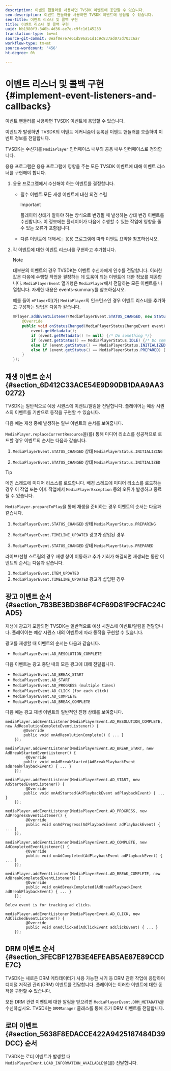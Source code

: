 ```yaml
---
description: 이벤트 핸들러를 사용하면 TVSDK 이벤트에 응답할 수 있습니다.
seo-description: 이벤트 핸들러를 사용하면 TVSDK 이벤트에 응답할 수 있습니다.
seo-title: 이벤트 리스너 및 콜백 구현
title: 이벤트 리스너 및 콜백 구현
uuid: bb1980f3-340b-4d36-ae7e-c9fc1d145233
translation-type: tm+mt
source-git-commit: 0eaf0e7e7e61d596a51d1c9c837ad072d703c6a7
workflow-type: tm+mt
source-wordcount: '456'
ht-degree: 0%

---
```



# 이벤트 리스너 및 콜백 구현 {#implement-event-listeners-and-callbacks}

이벤트 핸들러를 사용하면 TVSDK 이벤트에 응답할 수 있습니다.

이벤트가 발생하면 TVSDK의 이벤트 메커니즘이 등록된 이벤트 핸들러를 호출하여 이벤트 정보를 전달합니다.

TVSDK는 수신기를 `MediaPlayer` 인터페이스 내부의 공용 내부 인터페이스로 정의합니다.

응용 프로그램은 응용 프로그램에 영향을 주는 모든 TVSDK 이벤트에 대해 이벤트 리스너를 구현해야 합니다.

1. 응용 프로그램에서 수신해야 하는 이벤트를 결정합니다.

   * 필수 이벤트:모든 재생 이벤트에 대한 의견 수렴

      >[!IMPORTANT]
      >
      >플레이어 상태가 알아야 하는 방식으로 변경될 때 발생하는 상태 변경 이벤트를 수신합니다. 이 정보에는 플레이어가 다음에 수행할 수 있는 작업에 영향을 줄 수 있는 오류가 포함됩니다.

   * 다른 이벤트에 대해서는 응용 프로그램에 따라 이벤트 요약을 참조하십시오.

1. 각 이벤트에 대한 이벤트 리스너를 구현하고 추가합니다.

   >[!NOTE]
   >
   >대부분의 이벤트의 경우 TVSDK는 이벤트 수신자에게 인수를 전달합니다. 이러한 값은 다음에 수행할 작업을 결정하는 데 도움이 되는 이벤트에 대한 정보를 제공합니다. `MediaPlayerEvent` 열거형은 `MediaPlayer`에서 전달하는 모든 이벤트를 나열합니다. 자세한 내용은 events-summary를 참조하십시오.

   예를 들어 `mPlayer`이(가) `MediaPlayer`의 인스턴스인 경우 이벤트 리스너를 추가하고 구성하는 방법은 다음과 같습니다.

   ```java
   mPlayer.addEventListener(MediaPlayerEvent.STATUS_CHANGED, new StatusChangeEventListener() { 
       @Override 
       public void onStatusChanged(MediaPlayerStatusChangeEvent event) { 
           event.getMetadata(); 
           if (event.getMetadata() != null) {/* Do something */} 
           if (event.getStatus() == MediaPlayerStatus.IDLE) {/* Do something */} 
           else if (event.getStatus() == MediaPlayerStatus.INITIALIZED) {/* Do something */} 
           else if (event.getStatus() == MediaPlayerStatus.PREPARED) {/* Do something */} 
       } 
   }); 
   ```

## 재생 이벤트 순서 {#section_6D412C33ACE54E9D90DB1DAA9AA30272}

TVSDK는 일반적으로 예상 시퀀스에 이벤트/알림을 전달합니다. 플레이어는 예상 시퀀스의 이벤트를 기반으로 동작을 구현할 수 있습니다.

다음 예는 재생 중에 발생하는 일부 이벤트의 순서를 보여줍니다.

`MediaPlayer.replaceCurrentResource`을(를) 통해 미디어 리소스를 성공적으로 로드할 경우 이벤트의 순서는 다음과 같습니다.

1. `MediaPlayerEvent.STATUS_CHANGED` 상태  `MediaPlayerStatus.INITIALIZING`

1. `MediaPlayerEvent.STATUS_CHANGED` 상태  `MediaPlayerStatus.INITIALIZED`

>[!TIP]
>
>메인 스레드에 미디어 리소스를 로드합니다. 배경 스레드에 미디어 리소스를 로드하는 경우 이 작업 또는 이후 작업에서 `MediaPlayerException` 등의 오류가 발생하고 종료될 수 있습니다.

`MediaPlayer.prepareToPlay`을 통해 재생을 준비하는 경우 이벤트의 순서는 다음과 같습니다.

1. `MediaPlayerEvent.STATUS_CHANGED` 상태  `MediaPlayerStatus.PREPARING`

1. `MediaPlayerEvent.TIMELINE_UPDATED` 광고가 삽입된 경우
1. `MediaPlayerEvent.STATUS_CHANGED` 상태  `MediaPlayerStatus.PREPARED`

라이브/선형 스트림의 경우 재생 창이 이동하고 추가 기회가 해결되면 재생되는 동안 이벤트의 순서는 다음과 같습니다.

1. `MediaPlayerEvent.ITEM_UPDATED`
1. `MediaPlayerEvent.TIMELINE_UPDATED` 광고가 삽입된 경우

## 광고 이벤트 순서 {#section_7B3BE3BD3B6F4CF69D81F9CFAC24CAD5}

재생에 광고가 포함되면 TVSDK는 일반적으로 예상 시퀀스에 이벤트/알림을 전달합니다. 플레이어는 예상 시퀀스 내의 이벤트에 따라 동작을 구현할 수 있습니다.

광고를 재생할 때 이벤트의 순서는 다음과 같습니다.

* `MediaPlayerEvent.AD_RESOLUTION_COMPLETE`

다음 이벤트는 광고 중단 내의 모든 광고에 대해 전달됩니다.

* `MediaPlayerEvent.AD_BREAK_START`
* `MediaPlayerEvent.AD_START`
* `MediaPlayerEvent.AD_PROGRESS (multiple times)`
* `MediaPlayerEvent.AD_CLICK (for each click)`
* `MediaPlayerEvent.AD_COMPLETE`
* `MediaPlayerEvent.AD_BREAK_COMPLETE`

다음 예는 광고 재생 이벤트의 일반적인 진행 상태를 보여줍니다.

```
mediaPlayer.addEventListener(MediaPlayerEvent.AD_RESOLUTION_COMPLETE, new AdResolutionCompleteEventListener() { 
        @Override 
        public void onAdResolutionComplete() { ... } 
    }); 
 
mediaPlayer.addEventListener(MediaPlayerEvent.AD_BREAK_START, new AdBreakStartedEventListener() { 
         @Override 
        public void onAdBreakStarted(AdBreakPlaybackEvent adBreakPlaybackEvent) { ... } 
    }); 
 
mediaPlayer.addEventListener(MediaPlayerEvent.AD_START, new AdStartedEventListener() { 
         @Override 
        public void onAdStarted(AdPlaybackEvent adPlaybackEvent) { ... } 
    }); 
 
mediaPlayer.addEventListener(MediaPlayerEvent.AD_PROGRESS, new AdProgressEventListener() { 
         @Override 
         public void onAdProgress(AdPlaybackEvent adPlaybackEvent) { ... } 
    }); 
 
mediaPlayer.addEventListener(MediaPlayerEvent.AD_COMPLETE, new AdCompletedEventListener() { 
         @Override 
         public void onAdCompleted(AdPlaybackEvent adPlaybackEvent) { ... } 
    }); 
 
mediaPlayer.addEventListener(MediaPlayerEvent.AD_BREAK_COMPLETE, new AdBreakCompletedEventListener() { 
         @Override 
         public void onAdBreakCompleted(AdBreakPlaybackEvent adBreakPlaybackEvent) { ... } 
    }); 
 
Below event is for tracking ad clicks. 
 
mediaPlayer.addEventListener(MediaPlayerEvent.AD_CLICK, new AdClickedEventListener() { 
         @Override 
         public void onAdClicked(AdClickEvent adClickEvent) { ... } 
    });
```

## DRM 이벤트 순서 {#section_3FECBF127B3E4EFEAB5AE87E89CCDE7C}

TVSDK는 새로운 DRM 메타데이터가 사용 가능한 시기 등 DRM 관련 작업에 응답하여 디지털 저작권 관리(DRM) 이벤트를 전달합니다. 플레이어는 이러한 이벤트에 대한 동작을 구현할 수 있습니다.

모든 DRM 관련 이벤트에 대한 알림을 받으려면 `MediaPlayerEvent.DRM_METADATA`을 수신하십시오. TVSDK는 `DRMManager` 클래스를 통해 추가 DRM 이벤트를 전달합니다.

## 로더 이벤트 {#section_5638F8EDACCE422A9425187484D39DCC} 순서

TVSDK는 로더 이벤트가 발생할 때 `MediaPlayerEvent.LOAD_INFORMATION_AVAILABLE`을(를) 전달합니다.